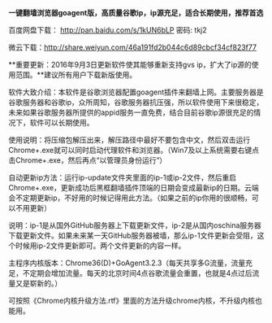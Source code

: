**一键翻墙浏览器goagent版，高质量谷歌ip，ip源充足，适合长期使用，推荐首选**

百度网盘下载：  http://pan.baidu.com/s/1kUN6bLP 密码: tkj2

微云下载：http://share.weiyun.com/46a191fd2b044c6d89cbcf34cf823f77


**重要更新：2016年9月3日更新软件使其能够重新支持gvs ip，扩大了ip源的使用范围。**建议所有用户下载新版使用。


软件大致介绍：本软件是谷歌浏览器配置goagent插件来翻墙上网。主要服务器是谷歌服务器和谷歌ip，众所周知，谷歌服务器抗压强，所以软件使用下来很稳定，未来如果谷歌服务器所提供的appid服务一直免费，结合目前谷歌ip源很充足的情况下，软件可以长期使用。

使用说明：将压缩包解压出来，解压路径中最好不要包含中文，然后双击运行Chrome+.exe就可以同时启动代理软件和浏览器。（Win7及以上系统需要右键点击Chrome+.exe，然后再点“以管理员身份运行”）

自动更新ip方法：运行ip-update文件夹里面的ip-1或ip-2文件，然后重启Chrome+.exe，更新成功后黑框翻墙插件顶端的日期会变成最新ip的日期。云端会不定期更新ip，不好用的时候记得用此方法。（如果之前的ip你用的很顺畅，可以不用更新）

说明：ip-1是从国外GitHub服务器上下载更新文件，ip-2是从国内oschina服务器下载更新文件。如果未来某一天GitHub服务器被墙，那么ip-1文件更新会受阻，这个时候用ip-2文件更新即可。两个文件更新的内容一样。

主程序内核版本：Chrome36(D)+GoAgent3.2.3（每天共享多G流量，流量充足，不定期会增加流量。每天的北京时间4点谷歌流量会重置，也就是4点过后流量又是崭新的。）

可按照《Chrome内核升级方法.rtf》里面的方法升级chrome内核，不升级内核也能用。



